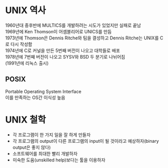 # UNIX 역사
1960년대 중후반에 MULTICS를 개발하려는 시도가 있었지만 실패로 끝남   
1969년에 Ken Thomson이 어셈블리어로 UNICS를 만듬   
1973년에 Thomson은 Dennis Ritche와 팀을 결성하고 Dennis Ritche는 UNIX를 C로 다시 작성함   
1974년에 C로 커널을 만든 5번째 버전이 나오고 대학들로 배포   
1978년에 7번째 버전이 나오고 SYSV와 BSD 두 분기로 나뉘어짐    
(1991년에 리눅스 출시)
## POSIX
Portable Operating System Interface   
이를 만족하는 OS간 이식성 높음
# UNIX 철학
- 각 프로그램이 한 가지 일을 잘 하게 만들자
- 각 프로그램의 output이 다른 프로그램의 input이 될 것이라고 예상하자(binary output은 좋지 않다)
- 소프트웨어를 최대한 빨리 개발하자
- 미숙한 도움(unskilled help)보다는 툴을 이용하자